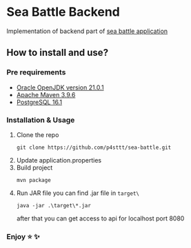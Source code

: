 # Sea Battle Backend

Implementation of backend part of [sea battle application](https://cloud.predprof.olimpiada.ru/index.php/s/cSbWxGQ3PsW5z7E)

## How to install and use?

### Pre requirements
- [Oracle OpenJDK version 21.0.1](https://jdk.java.net/21/)
- [Apache Maven 3.9.6](https://maven.apache.org/download.cgi)
- [PostgreSQL 16.1](https://www.postgresql.org/download/)

### Installation & Usage
1. Clone the repo
    ```shell
    git clone https://github.com/p4sttt/sea-battle.git
    ```
2. Update application.properties
3. Build project
    ```shell
   mvn package
   ```
4. Run JAR file
   you can find .jar file in `target\`
   ```shell
   java -jar .\target\*.jar
   ```
   after that you can get access to api for localhost port 8080

### Enjoy ⭐ ✨

